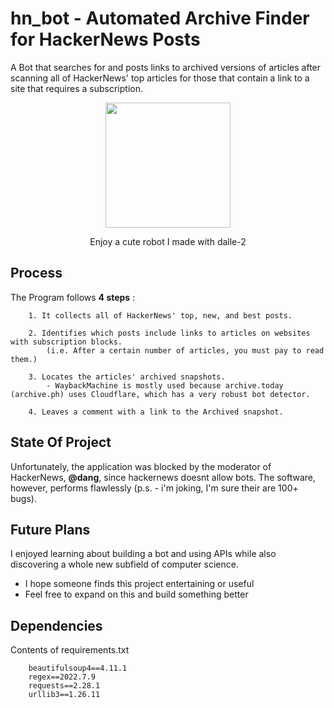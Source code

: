 
# hn_bot - Automated Archive Finder for HackerNews Posts
A Bot that searches for and posts links to archived versions of articles after scanning all of HackerNews' top articles for those that contain a link to a site that requires a subscription.

<p align="center">
  <img src="https://user-images.githubusercontent.com/74121686/186787727-f1dd40ed-a5ec-4e82-b7e3-2cc292700bb6.png" width="200">
</p>
<p align="center">
Enjoy a cute robot I made with dalle-2
</p>

## Process 
The Program follows **4 steps** :
        
        1. It collects all of HackerNews' top, new, and best posts.

        2. Identifies which posts include links to articles on websites with subscription blocks.
            (i.e. After a certain number of articles, you must pay to read them.)

        3. Locates the articles' archived snapshots.
            - WaybackMachine is mostly used because archive.today (archive.ph) uses Cloudflare, which has a very robust bot detector.

        4. Leaves a comment with a link to the Archived snapshot.
    
    
    
## State Of Project 
Unfortunately, the application was blocked by the moderator of HackerNews, **@dang**, since hackernews doesnt allow bots.
The software, however, performs flawlessly (p.s. - i'm joking, I'm sure their are 100+ bugs). 

## Future Plans

I enjoyed learning about building a bot and using APIs while also discovering a whole new subfield of computer science.
- I hope someone finds this project entertaining or useful 
- Feel free to expand on this and build something better

## Dependencies
Contents of requirements.txt
        
        
        beautifulsoup4==4.11.1
        regex==2022.7.9
        requests==2.28.1
        urllib3==1.26.11
